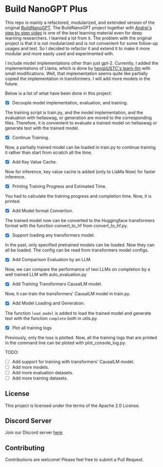 # Build NanoGPT Plus

This repo is mainly a refactored, modularized, and extended version of the original [BuildNanoGPT](https://github.com/karpathy/build-nanogpt). The BuildNanoGPT project together with [Andrej's step by step video](https://www.youtube.com/watch?v=l8pRSuU81PU) is one of the best learning material even for deep learning researchers. I learned a lot from it. The problem with the original project is that it is not modularized and is not convenient for some follow-up usages and test. So I decided to refactor it and extend it to make it more modular and more easily used and experimented with.

I include model implementations other than just gpt-2. Currently, I added the implementations of Llama, which is done by [hengjiUSTC's learn-llm](https://github.com/hengjiUSTC/learn-llm) with small modifications. Well, that implementation seems quite like partially copied the implementation in transformers. I will add more models in the future.

Below is a list of what have been done in this project:

- [x] Decouple model implementation, evaluation, and training. 

The training script is train.py, and the model implementation, and the evaluation with hellaswag, or generation are moved to the corresponding files. Therefore, it is convenient to evaluate a trained model on hellaswag or generate text with the trained model.


- [x] Continue Training.

Now, a partially trained model can be loaded in train.py to continue training it rather than start from scratch all the time.

- [x] Add Key Value Cache.

Now for inference, key value cache is added (only to LlaMa Now) for faster inference.

- [x] Printing Training Progress and Estimated Time.

You had to calculate the training progress and completion time. Now, it is printed.

- [x] Add Model format Convertion.

The trained model now can be converted to the Huggingface transformers format with the function convert_to_hf from convert_to_hf.py.

- [x] Support loading any transformers model.

In the past, only specified pretrained models can be loaded. Now they can all be loaded. The config can be read from transformers model configs.

- [x] Add Comparison Evaluation by an LLM.

Now, we can compare the performance of two LLMs on completion by a well trained LLM with auto_evaluation.py

- [x] Add Training Transformers CausalLM model.

Now, it can train the transformers' CausalLM model in train.py.

- [x] Add Model Loading and Generation.

The function `load_model` is added to load the trained model and generate text with the function `complete` both in utils.py.

- [x] Plot all training logs

Previously, only the loss is plotted. Now, all the training logs that are printed in the command line can be ploted with plot_console_log.py.


TODO:

- [ ] Add support for training with transformers' CausalLM model.
- [ ] Add more models.
- [ ] Add more evaluation datasets.
- [ ] Add more training datasets.

## License

This project is licensed under the terms of the Apache 2.0 License.

## Discord Server

Join our Discord server [here](https://discord.gg/xhcBDEM3).

## Contributing

Contributions are welcome! Please feel free to submit a Pull Request.